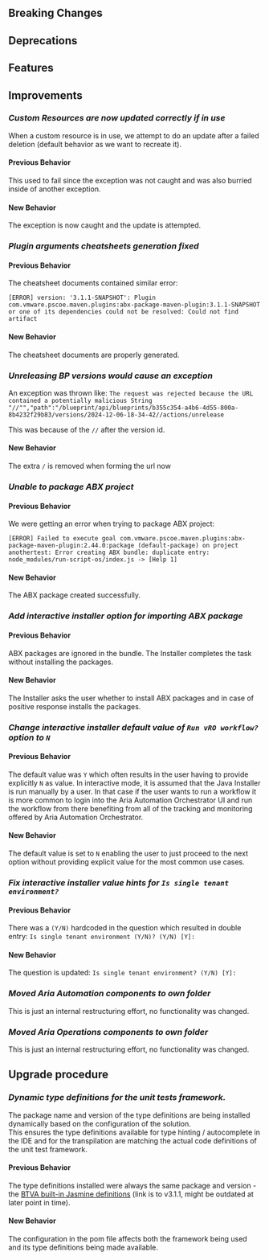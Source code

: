 [//]: # (VERSION_PLACEHOLDER DO NOT DELETE)
[//]: # (Used when working on a new release. Placed together with the Version.md)
[//]: # (Nothing here is optional. If a step must not be performed, it must be said so)
[//]: # (Do not fill the version, it will be done automatically)
[//]: # (Quick Intro to what is the focus of this release)

## Breaking Changes

[//]: # (### *Breaking Change*)
[//]: # (Describe the breaking change AND explain how to resolve it)
[//]: # (You can utilize internal links /e.g. link to the upgrade procedure, link to the improvement|deprecation that introduced this/)

## Deprecations

[//]: # (### *Deprecation*)
[//]: # (Explain what is deprecated and suggest alternatives)

[//]: # (Features -> New Functionality)

## Features

[//]: # (### *Feature Name*)
[//]: # (Describe the feature)
[//]: # (Optional But higlhy recommended Specify *NONE* if missing)
[//]: # (#### Relevant Documentation:)

[//]: # (Improvements -> Bugfixes/hotfixes or general improvements)

## Improvements

### *Custom Resources are now updated correctly if in use*

When a custom resource is in use, we attempt to do an update after a failed deletion (default behavior as we want to recreate it).

#### Previous Behavior

This used to fail since the exception was not caught and was also burried inside of another exception.

#### New Behavior

The exception is now caught and the update is attempted.

[//]: # (### *Improvement Name* )
[//]: # (Talk ONLY regarding the improvement)
[//]: # (Optional But higlhy recommended)
[//]: # (#### Previous Behavior)
[//]: # (Explain how it used to behave, regarding to the change)
[//]: # (Optional But higlhy recommended)
[//]: # (#### New Behavior)
[//]: # (Explain how it behaves now, regarding to the change)
[//]: # (Optional But higlhy recommended Specify *NONE* if missing)
[//]: # (#### Relevant Documentation:)

### *Plugin arguments cheatsheets generation fixed*

#### Previous Behavior

The cheatsheet documents contained similar error:
```text
[ERROR] version: '3.1.1-SNAPSHOT': Plugin com.vmware.pscoe.maven.plugins:abx-package-maven-plugin:3.1.1-SNAPSHOT or one of its dependencies could not be resolved: Could not find artifact
```

#### New Behavior

The cheatsheet documents are properly generated.

### *Unreleasing BP versions would cause an exception*

An exception was thrown like: `The request was rejected because the URL contained a potentially malicious String "//"","path":"/blueprint/api/blueprints/b355c354-a4b6-4d55-800a-8b4232f29b83/versions/2024-12-06-18-34-42//actions/unrelease`

This was because of the `//` after the version id.

#### New Behavior

The extra `/` is removed when forming the url now

### *Unable to package ABX project*

#### Previous Behavior

We were getting an error when trying to package ABX project:
```log
[ERROR] Failed to execute goal com.vmware.pscoe.maven.plugins:abx-package-maven-plugin:2.44.0:package (default-package) on project anothertest: Error creating ABX bundle: duplicate entry: node_modules/run-script-os/index.js -> [Help 1]
```

#### New Behavior

The ABX package created successfully.

### *Add interactive installer option for importing ABX package*

#### Previous Behavior

ABX packages are ignored in the bundle. The Installer completes the task without installing the packages.

#### New Behavior

The Installer asks the user whether to install ABX packages and in case of positive response installs the packages.

### *Change interactive installer default value of `Run vRO workflow?` option to `N`*

#### Previous Behavior

The default value was `Y` which often results in the user having to provide explicitly `N` as value.
In interactive mode, it is assumed that the Java Installer is run manually by a user. In that case if the user wants to run a workflow it is more common to login into the Aria Automation Orchestrator UI and run the workflow from there benefiting from all of the tracking and monitoring offered by Aria Automation Orchestrator.

#### New Behavior

The default value is set to `N` enabling the user to just proceed to the next option without providing explicit value for the most common use cases.

### *Fix interactive installer value hints for `Is single tenant environment?`*

#### Previous Behavior

There was a `(Y/N)` hardcoded in the question which resulted in double entry:
`Is single tenant environment (Y/N)? (Y/N) [Y]:`

#### New Behavior

The question is updated:
`Is single tenant environment? (Y/N) [Y]:`

### *Moved Aria Automation components to own folder*

This is just an internal restructuring effort, no functionality was changed.

### *Moved Aria Operations components to own folder*

This is just an internal restructuring effort, no functionality was changed.

## Upgrade procedure

### *Dynamic type definitions for the unit tests framework.*

The package name and version of the type definitions are being installed dynamically based on the configuration of the solution.  
This ensures the type definitions available for type hinting / autocomplete in the IDE and for the transpilation are matching the actual code definitions of the unit test framework.

#### Previous Behavior

The type definitions installed were always the same package and version - the [BTVA built-in Jasmine definitions](https://github.com/vmware/build-tools-for-vmware-aria/tree/v3.1.1/vro-types/jasmine) (link is to v3.1.1, might be outdated at later point in time).

#### New Behavior

The configuration in the pom file affects both the framework being used and its type definitions being made available.

[//]: # (Explain in details if something needs to be done)
